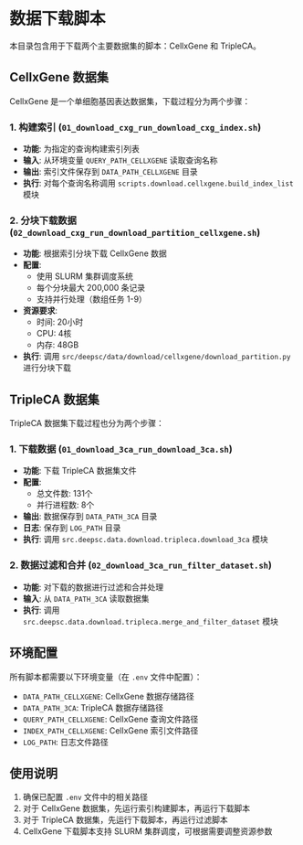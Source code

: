 # 数据下载脚本

本目录包含用于下载两个主要数据集的脚本：CellxGene 和 TripleCA。

## CellxGene 数据集

CellxGene 是一个单细胞基因表达数据集，下载过程分为两个步骤：

### 1. 构建索引 (`01_download_cxg_run_download_cxg_index.sh`)
- **功能**: 为指定的查询构建索引列表
- **输入**: 从环境变量 `QUERY_PATH_CELLXGENE` 读取查询名称
- **输出**: 索引文件保存到 `DATA_PATH_CELLXGENE` 目录
- **执行**: 对每个查询名称调用 `scripts.download.cellxgene.build_index_list` 模块

### 2. 分块下载数据 (`02_download_cxg_run_download_partition_cellxgene.sh`)
- **功能**: 根据索引分块下载 CellxGene 数据
- **配置**: 
  - 使用 SLURM 集群调度系统
  - 每个分块最大 200,000 条记录
  - 支持并行处理（数组任务 1-9）
- **资源要求**: 
  - 时间: 20小时
  - CPU: 4核
  - 内存: 48GB
- **执行**: 调用 `src/deepsc/data/download/cellxgene/download_partition.py` 进行分块下载

## TripleCA 数据集

TripleCA 数据集下载过程也分为两个步骤：

### 1. 下载数据 (`01_download_3ca_run_download_3ca.sh`)
- **功能**: 下载 TripleCA 数据集文件
- **配置**:
  - 总文件数: 131个
  - 并行进程数: 8个
- **输出**: 数据保存到 `DATA_PATH_3CA` 目录
- **日志**: 保存到 `LOG_PATH` 目录
- **执行**: 调用 `src.deepsc.data.download.tripleca.download_3ca` 模块

### 2. 数据过滤和合并 (`02_download_3ca_run_filter_dataset.sh`)
- **功能**: 对下载的数据进行过滤和合并处理
- **输入**: 从 `DATA_PATH_3CA` 读取数据集
- **执行**: 调用 `src.deepsc.data.download.tripleca.merge_and_filter_dataset` 模块

## 环境配置

所有脚本都需要以下环境变量（在 `.env` 文件中配置）：
- `DATA_PATH_CELLXGENE`: CellxGene 数据存储路径
- `DATA_PATH_3CA`: TripleCA 数据存储路径
- `QUERY_PATH_CELLXGENE`: CellxGene 查询文件路径
- `INDEX_PATH_CELLXGENE`: CellxGene 索引文件路径
- `LOG_PATH`: 日志文件路径

## 使用说明

1. 确保已配置 `.env` 文件中的相关路径
2. 对于 CellxGene 数据集，先运行索引构建脚本，再运行下载脚本
3. 对于 TripleCA 数据集，先运行下载脚本，再运行过滤脚本
4. CellxGene 下载脚本支持 SLURM 集群调度，可根据需要调整资源参数
